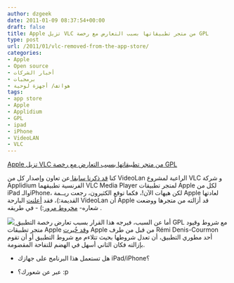 ```yaml
---
author: dzgeek
date: 2011-01-09 08:37:54+00:00
draft: false
title: Apple تزيل VLC من متجر تطبيقاتها بسبب التعارض مع رخصة GPL
type: post
url: /2011/01/vlc-removed-from-the-app-store/
categories:
- Apple
- Open source
- أخبار الشركات
- برمجيات
- هواتف/ أجهزة لوحية
tags:
- app store
- Apple
- Applidium
- GPL
- ipad
- iPhone
- VideoLAN
- VLC
---
```


[Apple تزيل VLC من متجر تطبيقاتها بسبب التعارض مع رخصة GPL](http://www.it-scoop.com/2011/01/vlc-removed-from-the-app-store/)


كنا [قد ذكرنا سابقا ](http://www.it-scoop.com/2010/10/vlc-iphone/)عن تعاون وإصدار كل من VideoLan الراعية لمشروع VLC و شركة Applidium الفرنسية تطبيقهما VLC Media Player لمتجر تطبيقات Apple لكل من iPad والـiPhone، لكن هيهات الآن!، فكما توقع الكثيرون، رجعت ريــمة Apple لعادتها القديمة:)، فقد [أعلنت](http://planet.videolan.org/) البارحة VideoLan أن Apple قد أزالته من متجرها ووضعت شعاره- [مخروط مرور](http://www.it-scoop.com/wp-content/uploads/2011/01/roadcones.jpg):) - في طريقه .


[![](http://applidium.com/system/screenshots/17/original/vlc.jpg)
]( http://www.it-scoop.com/2011/01/vlc-removed-from-the-app-store/)أما عن السبب، فيرجه هذا القرار بسبب تعارض رخصة التطبيق GPL مع شروط وقيود متجر تطبيقات Apple و[قد خُيرت](http://mailman.videolan.org/pipermail/vlc-devel/2010-October/077325.html) Apple من قبل من طرف Rémi Denis-Courmon أحد مطوري التطبيق، أن تعدل شروطها بحيث تتلاءم مع شروط التطبيق أو أن تقوم بإزالته فكان الثاني أسهل في الهضم للتفاحة المقضومة.


- هل تستعمل هذا البرنامج على جهازك iPad/iPhone؟

- عبر عن شعورك؟ :p
